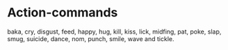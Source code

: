 # Action-commands

baka, cry, disgust, feed, happy, hug, kill, kiss, lick, midfing, pat, poke, slap, smug, suicide, dance, nom, punch, smile, wave and tickle.
